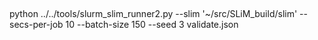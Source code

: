 ## 
 python  ../../tools/slurm_slim_runner2.py --slim '~/src/SLiM_build/slim'  --secs-per-job 10 --batch-size 150 --seed 3 validate.json
